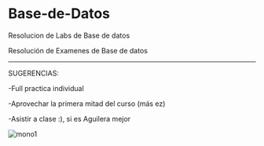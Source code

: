 # Base-de-Datos

Resolucion de Labs de Base de datos

Resolución de Examenes de Base de datos



------------------------------------------------------------------------------
SUGERENCIAS:

-Full practica individual

-Aprovechar la primera mitad del curso (más ez)

-Asistir a clase :), si es Aguilera mejor

![mono1](https://github.com/claraaqwq/Base-de-Datos/assets/128831601/60e06829-6cf1-44eb-afbe-ba37cad8ebe5)
